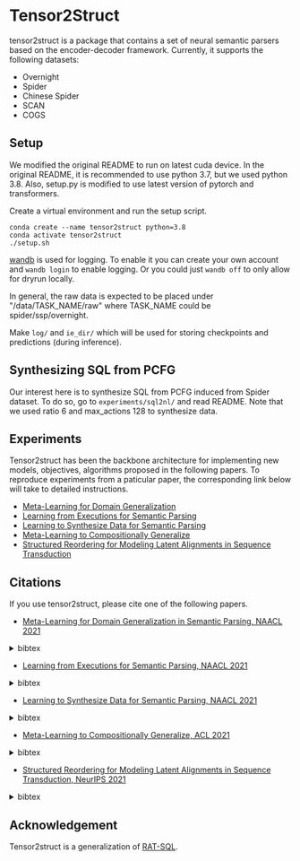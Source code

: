 # Tensor2Struct 

tensor2struct is a package that contains a set of neural semantic parsers based on the encoder-decoder framework. Currently, it supports the following datasets:

* Overnight 
* Spider
* Chinese Spider
* SCAN
* COGS


## Setup
We modified the original README to run on latest cuda device.
In the original README, it is recommended to use python 3.7, but we used python 3.8.
Also, setup.py is modified to use latest version of pytorch and transformers.

Create a virtual environment and run the setup script.

```
conda create --name tensor2struct python=3.8
conda activate tensor2struct
./setup.sh
```

[wandb](https://www.wandb.com/) is used for logging. To enable it you can create your own account and `wandb login` to enable logging.
Or you could just `wandb off` to only allow for dryrun locally.

In general, the raw data is expected to be placed under "/data/TASK\_NAME/raw" where TASK\_NAME could be spider/ssp/overnight.

Make `log/` and `ie_dir/` which will be used for storing checkpoints and predictions (during inference).


## Synthesizing SQL from PCFG
Our interest here is to synthesize SQL from PCFG induced from Spider dataset.
To do so, go to `experiments/sql2nl/` and read README. Note that we used ratio 6 and max\_actions 128 to synthesize data.

##  Experiments

Tensor2struct has been the backbone architecture for implementing new models, objectives, algorithms proposed in the following papers. To reproduce experiments from a paticular paper, the corresponding link below will take to detailed instructions. 

* [Meta-Learning for Domain Generalization](experiments/spider_dg/)
* [Learning from Executions for Semantic Parsing](experiments/semi_sup/)
* [Learning to Synthesize Data for Semantic Parsing](experiments/sql2nl/)
* [Meta-Learning to Compositionally Generalize](experiments/comp_maml)
* [Structured Reordering for Modeling Latent Alignments in Sequence Transduction](experiments/permutation)

## Citations

If you use tensor2struct, please cite one of the following papers.


* [Meta-Learning for Domain Generalization in Semantic Parsing, NAACL 2021](https://arxiv.org/abs/2010.11988)

<details>
  <summary>
  bibtex
  </summary>
  
``` bibtex
@inproceedings{wang-etal-2021-meta,
    title = "Meta-Learning for Domain Generalization in Semantic Parsing",
    author = "Wang, Bailin  and
      Lapata, Mirella  and
      Titov, Ivan",
    booktitle = "Proceedings of the 2021 Conference of the North American Chapter of the Association for Computational Linguistics: Human Language Technologies",
    month = jun,
    year = "2021",
    address = "Online",
    publisher = "Association for Computational Linguistics",
    url = "https://www.aclweb.org/anthology/2021.naacl-main.33",
    doi = "10.18653/v1/2021.naacl-main.33",
    pages = "366--379",
}
```
  
</details>



* [Learning from Executions for Semantic Parsing, NAACL 2021](https://arxiv.org/abs/2104.05819)

<details>
  <summary>
  bibtex
  </summary>
  
``` bibtex
@inproceedings{wang-etal-2021-learning-executions,
    title = "Learning from Executions for Semantic Parsing",
    author = "Wang, Bailin  and
      Lapata, Mirella  and
      Titov, Ivan",
    booktitle = "Proceedings of the 2021 Conference of the North American Chapter of the Association for Computational Linguistics: Human Language Technologies",
    month = jun,
    year = "2021",
    address = "Online",
    publisher = "Association for Computational Linguistics",
    url = "https://www.aclweb.org/anthology/2021.naacl-main.219",
    doi = "10.18653/v1/2021.naacl-main.219",
    pages = "2747--2759",
}
```
  
</details>

* [Learning to Synthesize Data for Semantic Parsing, NAACL 2021](https://arxiv.org/abs/2104.05827)

<details>
  <summary>
  bibtex
  </summary>

``` bibtex
@inproceedings{wang-etal-2021-learning-synthesize,
    title = "Learning to Synthesize Data for Semantic Parsing",
    author = "Wang, Bailin  and
      Yin, Wenpeng  and
      Lin, Xi Victoria  and
      Xiong, Caiming",
    booktitle = "Proceedings of the 2021 Conference of the North American Chapter of the Association for Computational Linguistics: Human Language Technologies",
    month = jun,
    year = "2021",
    address = "Online",
    publisher = "Association for Computational Linguistics",
    url = "https://www.aclweb.org/anthology/2021.naacl-main.220",
    doi = "10.18653/v1/2021.naacl-main.220",
    pages = "2760--2766",
}
```
  
</details>


* [Meta-Learning to Compositionally Generalize, ACL 2021](https://arxiv.org/abs/2106.04252)

<details>
  <summary>
  bibtex
  </summary>
  
``` bibtex
@inproceedings{conklin-etal-2021-meta,
    title = "Meta-Learning to Compositionally Generalize",
    author = "Conklin, Henry  and
      Wang, Bailin  and
      Smith, Kenny  and
      Titov, Ivan",
    booktitle = "Proceedings of the 59th Annual Meeting of the Association for Computational Linguistics and the 11th International Joint Conference on Natural Language Processing (Volume 1: Long Papers)",
    month = aug,
    year = "2021",
    address = "Online",
    publisher = "Association for Computational Linguistics",
    url = "https://aclanthology.org/2021.acl-long.258",
    doi = "10.18653/v1/2021.acl-long.258",
    pages = "3322--3335",
}
```
  
</details>

* [Structured Reordering for Modeling Latent Alignments in Sequence Transduction, NeurIPS 2021](https://arxiv.org/abs/2106.03257)

<details>
  <summary>
  bibtex
  </summary>

``` bibtex
@inproceedings{
wang2021structured,
title={Structured Reordering for Modeling Latent Alignments in Sequence Transduction},
author={bailin wang and Mirella Lapata and Ivan Titov},
booktitle={Thirty-Fifth Conference on Neural Information Processing Systems},
year={2021},
url={https://openreview.net/forum?id=X2Cxixkcpx}
}
```

</details>

## Acknowledgement

Tensor2struct is a generalization of [RAT-SQL](https://github.com/microsoft/rat-sql).
